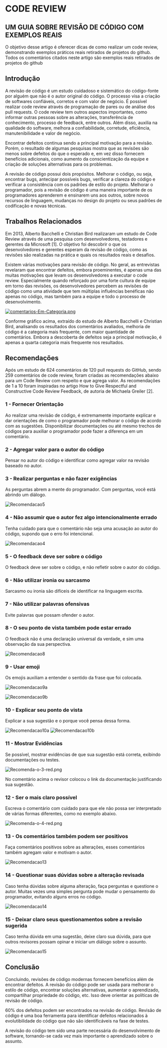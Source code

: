 # CODE REVIEW
## UM GUIA SOBRE REVISÃO DE CÓDIGO COM EXEMPLOS REAIS

O objetivo desse artigo é oferecer dicas de como realizar um code review, demonstrando exemplos práticos reais retirados de projetos do github. Todos os comentários citados neste artigo são exemplos reais retirados de projetos do github

## Introdução

A revisão de código é um estudo cuidadoso e sistemático do código-fonte por alguém que não é o autor original do código. O processo visa a criação de softwares confiáveis, corretos e com valor de negócio. É possível realizar code review através de programação de pares ou de análise dos pull requests. O code review tem outros aspectos importantes, como informar outras pessoas sobre as alterações, transferência de conhecimento, processo de feedback, entre outros. Além disso, auxilia na qualidade do software, melhora a confiabilidade, corretude, eficiência, manutenibilidade e valor de negócio. 

Encontrar defeitos continua sendo a principal motivação para a revisão. Porém, o resultado de algumas pesquisas mostra que as revisões são menos sobre defeitos do que o esperado e, em vez disso fornecem benefícios adicionais, como aumento da conscientização da equipe e criação de soluções alternativas para os problemas.

A revisão de código possui dois propósitos. Melhorar o código, ou seja, encontrar bugs, antecipar possíveis bugs, verificar a clareza do código e verificar a consistência com os padrões de estilo do projeto. Melhorar o programador, pois a revisão de código é uma maneira importante de os programadores aprenderem e ensinarem uns aos outros, sobre novos recursos de linguagem, mudanças no design do projeto ou seus padrões de codificação e novas técnicas.

## Trabalhos Relacionados

Em 2013, Alberto Bacchelli e  Christian Bird realizaram um estudo de Code Review através de uma pesquisa com desenvolvedores, testadores e gerentes da Microsoft [1]. O objetivo foi descobrir o que os desenvolvedores e gerentes esperam da revisão de código, como as revisões são realizadas na prática e quais os resultados reais e desafios.

Existem várias motivações para revisão de código. No geral, as entrevistas revelaram que encontrar defeitos, embora proeminentes, é apenas uma das muitas motivações que levam os desenvolvedores a executar o code review. Especialmente quando reforçado por uma forte cultura de equipe em torno das revisões, os desenvolvedores percebem as revisões de código como uma atividade que tem múltiplas influências benéficas não apenas no código, mas também para a equipe e todo o processo de desenvolvimento. 

[![comentarios-Em-Categoria.png](https://i.postimg.cc/h4LbRFfM/comentarios-Em-Categoria.png)](https://postimg.cc/HjL7bh07)

Conforme gráfico acima, extraído do estudo de Alberto Bacchelli e  Christian Bird, analisando os resultados dos comentários avaliados, melhoria de código é a categoria mais frequente, com maior quantidade de comentários. Embora a descoberta de defeitos seja a principal motivação, é apenas a quarta categoria mais frequente nos resultados. 


## Recomendações

Após um estudo de 624 comentários de 120 pull requests do GitHub, sendo 259 comentários de code review, foram criadas as recomendações abaixo para um Code Review com respeito e que agrega valor. As recomendações de 1 a 10 foram inspiradas no artigo How to Give Respectful and Constructive Code Review Feedback, de autoria de Michaela Greiler [2].

### 1 - Fornecer Orientação

Ao realizar uma revisão de código, é extremamente importante explicar e dar orientações de como o programador pode melhorar o código de acordo com as sugestões. Disponibilizar documentações ou até mesmo trechos de códigos para auxiliar o programador pode fazer a diferença em um comentário.


### 2 - Agregar valor para o autor do código

Pensar no autor do código e identificar como agregar valor na revisão baseado no autor.


### 3 - Realizar perguntas e não fazer exigências

As perguntas abrem a mente do programador. Com perguntas, você está abrindo um diálogo.

![Recomendacao5](https://github.com/alinedtorres/monografiaSI/blob/main/Recomenda%C3%A7%C3%A3o%205.png)


### 4 - Não assumir que o autor fez algo intencionalmente errado

Tenha cuidado para que o comentário não seja uma acusação ao autor do código, supondo que o erro foi intencional.

![Recomendacao4](https://github.com/alinedtorres/monografiaSI/blob/main/Recomenda%C3%A7%C3%A3o%207.png)


### 5 - O feedback deve ser sobre o código

O feedback deve ser sobre o código, e não refletir sobre o autor do código.


### 6 - Não utilizar ironia ou sarcasmo

Sarcasmo ou ironia são difíceis de identificar na linguagem escrita.


### 7 - Não utilizar palavras ofensivas

Evite palavras que possam ofender o autor.


### 8 - O seu ponto de vista também pode estar errado

O feedback não é uma declaração universal da verdade, e sim uma observação da sua perspectiva.

![Recomendacao8](https://github.com/alinedtorres/monografiaSI/blob/main/Recomenda%C3%A7%C3%A3o%2011.png)


### 9 - Usar emoji

Os emojis auxiliam a entender o sentido da frase que foi colocada.

![Recomendacao9a](https://github.com/alinedtorres/monografiaSI/blob/main/Recomenda%C3%A7%C3%A3o%2013a.png)

![Recomendacao9b](https://github.com/alinedtorres/monografiaSI/blob/main/Recomenda%C3%A7%C3%A3o%2013b.png)


### 10 - Explicar seu ponto de vista

Explicar a sua sugestão e o porque você pensa dessa forma.

![Recomendacao10a](https://github.com/alinedtorres/monografiaSI/blob/main/Recomenda%C3%A7%C3%A3o%2014a.png)
![Recomendacao10b](https://github.com/alinedtorres/monografiaSI/blob/main/Recomenda%C3%A7%C3%A3o%2014b.png)


### 11 - Mostrar Evidências

Se possível, mostrar evidências de que sua sugestão está correta, exibindo documentações ou testes.

![Recomenda-o-3-red.png](https://i.postimg.cc/nr8wRVxL/Recomenda-o-3-red.png)

No comentário acima o revisor colocou o link da documentação justificando sua sugestão.


### 12 - Ser o mais claro possível

Escreva o comentário com cuidado para que ele não possa ser interpretado de várias formas diferentes, como no exemplo abaixo.

![Recomenda-o-4-red.png](https://i.postimg.cc/Mpr53Zb8/Recomenda-o-4-red.png)


### 13 - Os comentários também podem ser positivos

Faça comentários positivos sobre as alterações, esses comentários também agregam valor e motivam o autor.

![Recomendacao13](https://github.com/alinedtorres/monografiaSI/blob/main/Recomenda%C3%A7%C3%A3o%206.png)


### 14 - Questionar suas dúvidas sobre a alteração revisada

Caso tenha dúvidas sobre alguma alteração, faça perguntas  e questione o autor. Muitas vezes uma simples pergunta pode mudar o pensamento do programador, evitando alguns erros no código.

![Recomendacao14](https://github.com/alinedtorres/monografiaSI/blob/main/Recomenda%C3%A7%C3%A3o%2012.png)

### 15 - Deixar claro seus questionamentos sobre a revisão sugerida

Caso tenha dúvida em uma sugestão, deixe claro sua dúvida, para que outros revisores possam opinar e iniciar um diálogo sobre o assunto.

![Recomendacao15](https://github.com/alinedtorres/monografiaSI/blob/main/Recomenda%C3%A7%C3%A3o%2015.png)


## Conclusão

Concluindo, revisões de código modernas fornecem benefícios além de encontrar defeitos. A revisão do código pode ser usada para melhorar o estilo de código, encontrar soluções alternativas, aumentar o aprendizado, compartilhar propriedade do código, etc. Isso deve orientar as políticas de revisão de código.

60% dos defeitos podem ser encontrados na revisão de código. Revisão de código é uma boa ferramenta para identificar defeitos relacionados à evolutibilidade do código que não são identificáveis na fase de testes.

A revisão do código tem sido uma parte necessária do desenvolvimento de software, tornando-se cada vez mais importante o aprendizado sobre o assunto.




